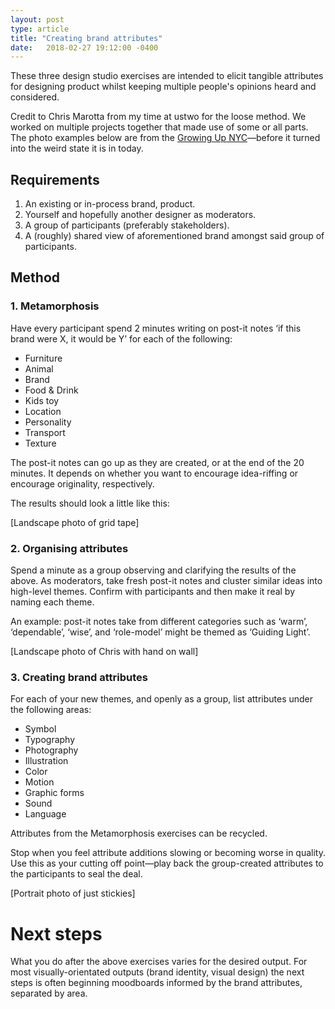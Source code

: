 ```yaml
---
layout: post
type: article
title: "Creating brand attributes"
date:   2018-02-27 19:12:00 -0400
---
```


These three design studio exercises are intended to elicit tangible attributes for designing product whilst keeping multiple people's opinions heard and considered.

Credit to Chris Marotta from my time at ustwo for the loose method. We worked on multiple projects together that made use of some or all parts. The photo examples below are from the [Growing Up NYC](https://growingupnyc.cityofnewyork.us)—before it turned into the weird state it is in today.

## Requirements
1. An existing or in-process brand, product.
2. Yourself and hopefully another designer as moderators.
3. A group of participants (preferably stakeholders).
4. A (roughly) shared view of aforementioned brand amongst said group of participants.

## Method
### 1. Metamorphosis
Have every participant spend 2 minutes writing on post-it notes ‘if this brand were X, it would be Y’ for each of the following:

- Furniture
- Animal
- Brand
- Food & Drink
- Kids toy
- Location
- Personality
- Transport
- Texture

The post-it notes can go up as they are created, or at the end of the 20 minutes. It depends on whether you want to encourage idea-riffing or encourage originality, respectively.

The results should look a little like this:

[Landscape photo of grid tape]

### 2. Organising attributes
Spend a minute as a group observing and clarifying the results of the above. As moderators, take fresh post-it notes and cluster similar ideas into high-level themes. Confirm with participants and then make it real by naming each theme.

An example: post-it notes take from different categories such as ‘warm’, ‘dependable’, ‘wise’, and ‘role-model’ might be themed as ‘Guiding Light’.

[Landscape photo of Chris with hand on wall]

### 3. Creating brand attributes
For each of your new themes, and openly as a group, list attributes under the following areas:
- Symbol
- Typography
- Photography
- Illustration
- Color
- Motion
- Graphic forms
- Sound
- Language

Attributes from the Metamorphosis exercises can be recycled.

Stop when you feel attribute additions slowing or becoming worse in quality. Use this as your cutting off point—play back the group-created attributes to the participants to seal the deal.

[Portrait photo of just stickies]

# Next steps
What you do after the above exercises varies for the desired output. For most visually-orientated outputs (brand identity, visual design) the next steps is often beginning moodboards informed by the brand attributes, separated by area.
